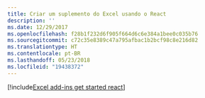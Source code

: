 ```yaml
---
title: Criar um suplemento do Excel usando o React
description: ''
ms.date: 12/29/2017
ms.openlocfilehash: f28b1f232d6f905f664d6c6e384a1bee0c035b76
ms.sourcegitcommit: c72c35e8389c47a795afbac1b2bcf98c8e216d82
ms.translationtype: HT
ms.contentlocale: pt-BR
ms.lasthandoff: 05/23/2018
ms.locfileid: "19438372"
---
```

[!include[Excel add-ins get started react](../includes/file-get-started-excel-react.md)]